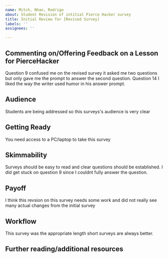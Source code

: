 ```yaml
---
name: Mitch, Nhan, Rodrigo
about: Student Revision of intitial Pierce Hacker survey
title: Initial Review for [Revised Survey]
labels: ''
assignees: ''

---
```


## Commenting on/Offering Feedback on a Lesson for PierceHacker
Question 9 confused me on the revised survey it asked me two questions but only gave me the prompt to answer the second question. Question 14 I liked the way the writer used humor in his answer prompt.
## Audience
Students are being addressed so this surveys's audience is very clear

## Getting Ready
You need access to a PC/laptop to take this survey 

## Skimmability
Surveys should be easy to read and clear questions should be established. I did get stuck on question 9 since I couldnt fully answer the question.
## Payoff
I think this revsion on this survey needs some work and did not really see many actual changes from the initial survey

## Workflow
This survey was the appropriate length short surveys are always better.

## Further reading/additional resources

